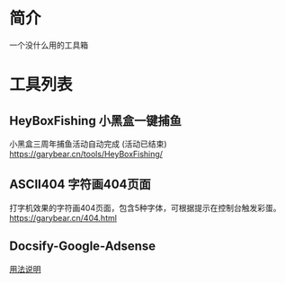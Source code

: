 # 简介  
一个没什么用的工具箱   
# 工具列表
## HeyBoxFishing 小黑盒一键捕鱼
小黑盒三周年捕鱼活动自动完成 (活动已结束)  
https://garybear.cn/tools/HeyBoxFishing/
## ASCII404 字符画404页面
打字机效果的字符画404页面，包含5种字体，可根据提示在控制台触发彩蛋。  
https://garybear.cn/404.html
## Docsify-Google-Adsense
[用法说明](https://github.com/kb1000fx/ToolBox/blob/master/docsify-google-adsense/README.md)